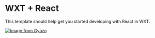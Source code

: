 # WXT + React

This template should help get you started developing with React in WXT.

[![Image from Gyazo](https://i.gyazo.com/589ca67bcdf3d61f7e8267e63177b31d.gif)](https://gyazo.com/589ca67bcdf3d61f7e8267e63177b31d)

